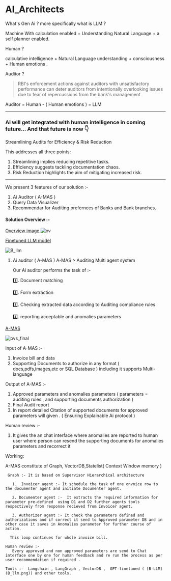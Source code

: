 # AI_Architects

What's Gen Ai ? more specifically what is LLM ?

Machine With calculation enabled + Understanding Natural Language + a self planner enabled.

Human ?

calculative intelligence + Natural Language understanding +  consciousness + Human emotions .

Auditor ?

>RBI's enforcement actions against auditors with unsatisfactory performance can deter auditors from intentionally overlooking issues due to fear of repercussions from the bank's management

Auditor = Human - ( Human emotions ) = LLM 


---
### Ai will get integrated with human intelligence in coming future... And that future is now 👇

Streamlining Audits for Efficiency & Risk Reduction

This addresses all three points:

  1. Streamlining implies reducing repetitive tasks.
  2. Efficiency suggests tackling documentation chaos.
  3. Risk Reduction highlights the aim of mitigating increased risk.

---

We present 3 features of our solution :- 
  1. Ai Auditor ( A-MAS )
  2. Query Data Visualizer
  3. Recommendar for Auditing prefernces of Banks and Bank branches.

#### Solution Overview :- 
[Overview image ](ov.png)
![ov](https://github.com/sandeshlavshetty/AI_Architects/assets/138968398/fb0a9c10-a45a-4f14-adff-91fd7eb2e001)

[Finetuned LLM model](B_llm.png)

![B_llm](https://github.com/sandeshlavshetty/AI_Architects/assets/138968398/16af02db-943d-4484-882e-bf0ac28072ad)



1. Ai auditor ( A-MAS )
   A-MAS > Auditing Multi agent system

   Our Ai auditor performs the task of :-
   
     1️⃣. Document matching
   
     2️⃣. Form extraction
   
     3️⃣. Checking extracted data according to Auditing compliance rules
   
     4️⃣. reporting acceptable and anomalies parameters

   
[A-MAS](ovs_final.png)

![ovs_final](https://github.com/sandeshlavshetty/AI_Architects/assets/138968398/d924cef7-f407-47ae-9ed9-5cd26dde5b04)


Input of A-MAS :- 
  1. Invoice bill and data
  2. Supporting Documents to authorize in any format ( docs,pdfs,images,etc or SQL Database ) including it supports Multi-language

Output of A-MAS :- 
  1. Approved parameters and anomalies parameters ( parameters = auditing rules , and supporting documents authorization )
  2. Final Audit report
  3. In report detailed Citation of supported documents for approved parameters will given . ( Ensuring Explainable Ai protocol )

Human review :- 
  1. It gives the an chat interface where anomalies are reported to human user where person can resend the supporting documents for anomalies parameters and recorrect it

Working:

   A-MAS constitute of Graph, VectorDB,Statelist( Context Window memory )

     Graph :- It is based on Supervisor Hierarchical architecture 

       1.  Invoicer agent :- It schedule the task of one onvoice row to the documenter agent and initiate Documenter agent.

       2. Documenter agent :-  It extracts the required information for parameter pre-defined  using D1 and D2 further agents tools respectively from response recieved from Invoicer agent.

       3. Authorizer agent :- It check the parameters defined and authorizations and if correct it send to Approved parameter DB and in other case it saves in Anomalies parameter for further course of action.

      This loop continues for whole invoice bill.
       
    Human review :- 
       Every approved and non approved parameters are send to Chat interface one by one for human feedback and re run the process as per user recommendation if required .

    Tools :-  Langchain , LangGraph , VectorDB ,  GPT-finetuned ( [B-LLM](B_llm.png)) and other tools.
  
